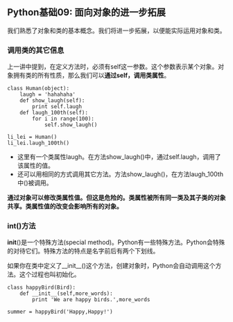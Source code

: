 ## Python基础09: 面向对象的进一步拓展
我们熟悉了对象和类的基本概念。我们将进一步拓展，以便能实际运用对象和类。

### 调用类的其它信息
上一讲中提到，在定义方法时，必须有self这一参数。这个参数表示某个对象。对象拥有类的所有性质，那么我们可以**通过self，调用类属性**。
```
class Human(object):
    laugh = 'hahahaha'
    def show_laugh(self):
        print self.laugh
    def laugh_100th(self):
        for i in range(100):
            self.show_laugh()

li_lei = Human()          
li_lei.laugh_100th()
```
* 这里有一个类属性laugh。在方法show_laugh()中，通过self.laugh，调用了该属性的值。
* 还可以用相同的方式调用其它方法。方法show_laugh()，在方法laugh_100th中()被调用。

**通过对象可以修改类属性值。但这是危险的。类属性被所有同一类及其子类的对象共享。类属性值的改变会影响所有的对象。**

### __int__()方法
__init__()是一个特殊方法(special method)。Python有一些特殊方法。Python会特殊的对待它们。特殊方法的特点是名字前后有两个下划线。

如果你在类中定义了__init__()这个方法，创建对象时，Python会自动调用这个方法。这个过程也叫初始化。
```
class happyBird(Bird):
    def __init__(self,more_words):
        print 'We are happy birds.',more_words

summer = happyBird('Happy,Happy!')
```
